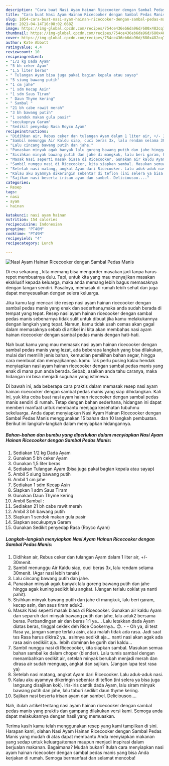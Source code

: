 ```yaml
---
description: "Cara buat Nasi Ayam Hainan Ricecooker dengan Sambal Pedas Manis yang nikmat dan Mudah Dibuat"
title: "Cara buat Nasi Ayam Hainan Ricecooker dengan Sambal Pedas Manis yang nikmat dan Mudah Dibuat"
slug: 1054-cara-buat-nasi-ayam-hainan-ricecooker-dengan-sambal-pedas-manis-yang-nikmat-dan-mudah-dibuat
date: 2021-04-14T16:08:02.668Z
image: https://img-global.cpcdn.com/recipes/754ce436eb6da96d/680x482cq70/nasi-ayam-hainan-ricecooker-dengan-sambal-pedas-manis-foto-resep-utama.jpg
thumbnail: https://img-global.cpcdn.com/recipes/754ce436eb6da96d/680x482cq70/nasi-ayam-hainan-ricecooker-dengan-sambal-pedas-manis-foto-resep-utama.jpg
cover: https://img-global.cpcdn.com/recipes/754ce436eb6da96d/680x482cq70/nasi-ayam-hainan-ricecooker-dengan-sambal-pedas-manis-foto-resep-utama.jpg
author: Kate Abbott
ratingvalue: 4.4
reviewcount: 10
recipeingredient:
- "1/2 kg Dada Ayam"
- "5 bh ceker Ayam"
- "1,5 liter beras"
- " Tulangan Ayam bisa juga pakai bagian kepala atau sayap"
- "5 siung bawang putih"
- "1 cm jahe"
- "1 sdm Kecap Asin"
- "1 sdm Saus Tiram"
- " Daun Thyme kering"
- " Sambal "
- "21 bh cabe rawit merah"
- "3 bh bawang putih"
- "1 sendok makan gula pasir"
- "secukupnya Garam"
- "Sedikit penyedap Rasa Royco Ayam"
recipeinstructions:
- "Didihkan air, Rebus ceker dan tulangan Ayam dalam 1 liter air, +/- 30menit."
- "Sambil menunggu Air Kaldu siap, cuci beras 3x, lalu rendam selama 30menit. (Agar nasi lebih tanak)"
- "Lalu cincang bawang putih dan jahe."
- "Panaskan minyak agak banyak lalu goreng bawang putih dan jahe hingga agak kuning sedikit lalu angkat. (Jangan terlalu coklat ya nanti pahit)."
- "Sisihkan minyak bawang putih dan jahe di mangkuk, lalu beri garam, kecap asin, dan saus tiram aduk2."
- "Masak Nasi seperti masak biasa di Ricecooker. Gunakan air kaldu Ayam dan separuh dari minyak bawang putih dan jahe, lalu aduk2 bersama beras. Perbandingan air dan beras 1:1 ya.... Lalu letakkan dada Ayam diatas beras, tinggal ceklek deh Rice Cookernya.. 😊.   Oh ya, di test Rasa ya, jangan sampe terlalu asin, atau malah tidak ada rasa. Jadi saat tes Rasa harus dikira2 ya.. asinnya sedikit aja... nanti nasi akan agak ada rasa asin sedikiiit aja.. lebih dominan ke gurih dari kaldu..."
- "Sambil nunggu nasi di Ricecooker, kita siapkan sambal. Masukan semua bahan sambal ke dalam choper (blender). Lalu tumis sambal dengan menambahkan sedikit air, setelah minyak berubah menjadi merah dan dirasa air sudah menguap, angkat dan sajikan. (Jangan lupa test rasa ya)"
- "Setelah nasi matang, angkat Ayam dari Ricecooker. Lalu aduk-aduk nasi."
- "Kalau aku ayamnya dikeringin sebentar di teflon (ini selera ya bisa juga langsung disajikan kok). Iris-iris cantik dada Ayam, lalu siram minyak bawang putih dan jahe, lalu taburi sedikit daun thyme kering."
- "Sajikan nasi beserta irisan ayam dan sambel. Deliciousoo...."
categories:
- Resep
tags:
- nasi
- ayam
- hainan

katakunci: nasi ayam hainan 
nutrition: 154 calories
recipecuisine: Indonesian
preptime: "PT40M"
cooktime: "PT49M"
recipeyield: "4"
recipecategory: Lunch

---
```



![Nasi Ayam Hainan Ricecooker dengan Sambal Pedas Manis](https://img-global.cpcdn.com/recipes/754ce436eb6da96d/680x482cq70/nasi-ayam-hainan-ricecooker-dengan-sambal-pedas-manis-foto-resep-utama.jpg)

Di era  sekarang , kita memang bisa mengorder masakan jadi tanpa harus repot membuatnya dulu. Tapi, untuk kita yang mau menyajikan masakan eksklusif kepada keluarga, maka anda memang lebih bagus memasaknya dengan tangan sendiri. Pasalnya, memasak di rumah lebih sehat dan juga dapat menyesuaikan dengan selera keluarga.

Jika kamu lagi mencari ide resep nasi ayam hainan ricecooker dengan sambal pedas manis yang enak dan sederhana,maka anda sudah berada di tempat yang tepat. Resep nasi ayam hainan ricecooker dengan sambal pedas manis  sebenarnya tidak sulit untuk dibuat jika kamu melakukannya dengan langkah yang tepat. Namun, kamu tidak usah cemas akan gagal dalam memasaknya 
sebab di artikel ini kita akan membahas nasi ayam hainan ricecooker dengan sambal pedas manis dengan hati-hati.  



Nah buat kamu yang mau memasak nasi ayam hainan ricecooker dengan sambal pedas manis yang lezat, ada beberapa langkah yang bisa dilakukan, mulai dari memilih jenis bahan, kemudian pemilihan bahan segar, hingga cara membuat dan menyajikannya. kamu Tak perlu pusing kalau hendak menyiapkan nasi ayam hainan ricecooker dengan sambal pedas manis yang enak di mana pun anda berada. Sebab, asalkan anda  tahu caranya, maka hidangan ini bisa menjadi suguhan yang istimewa.

Di bawah ini, ada beberapa cara praktis  dalam memasak resep nasi ayam hainan ricecooker dengan sambal pedas manis yang siap dihidangkan. Kali ini, yuk kita coba buat nasi ayam hainan ricecooker dengan sambal pedas manis sendiri di rumah. Tetap dengan bahan sederhana, hidangan ini dapat memberi manfaat untuk membantu menjaga kesehatan tubuhmu sekeluarga. Anda dapat menyiapkan Nasi Ayam Hainan Ricecooker dengan Sambal Pedas Manis menggunakan 15 bahan dan 10 langkah pembuatan. Berikut ini langkah-langkah dalam menyiapkan hidangannya.

<!--inarticleads1-->

##### Bahan-bahan dan bumbu yang diperlukan dalam menyiapkan Nasi Ayam Hainan Ricecooker dengan Sambal Pedas Manis:

1. Sediakan 1/2 kg Dada Ayam
1. Gunakan 5 bh ceker Ayam
1. Gunakan 1,5 liter beras
1. Sediakan  Tulangan Ayam (bisa juga pakai bagian kepala atau sayap)
1. Ambil 5 siung bawang putih
1. Ambil 1 cm jahe
1. Sediakan 1 sdm Kecap Asin
1. Siapkan 1 sdm Saus Tiram
1. Gunakan  Daun Thyme kering
1. Ambil  Sambal :
1. Sediakan 21 bh cabe rawit merah
1. Ambil 3 bh bawang putih
1. Siapkan 1 sendok makan gula pasir
1. Siapkan secukupnya Garam
1. Gunakan Sedikit penyedap Rasa (Royco Ayam)




<!--inarticleads2-->

##### Langkah-langkah menyiapkan Nasi Ayam Hainan Ricecooker dengan Sambal Pedas Manis:

1. Didihkan air, Rebus ceker dan tulangan Ayam dalam 1 liter air, +/- 30menit.
1. Sambil menunggu Air Kaldu siap, cuci beras 3x, lalu rendam selama 30menit. (Agar nasi lebih tanak)
1. Lalu cincang bawang putih dan jahe.
1. Panaskan minyak agak banyak lalu goreng bawang putih dan jahe hingga agak kuning sedikit lalu angkat. (Jangan terlalu coklat ya nanti pahit).
1. Sisihkan minyak bawang putih dan jahe di mangkuk, lalu beri garam, kecap asin, dan saus tiram aduk2.
1. Masak Nasi seperti masak biasa di Ricecooker. Gunakan air kaldu Ayam dan separuh dari minyak bawang putih dan jahe, lalu aduk2 bersama beras. Perbandingan air dan beras 1:1 ya.... Lalu letakkan dada Ayam diatas beras, tinggal ceklek deh Rice Cookernya.. 😊.  -  - Oh ya, di test Rasa ya, jangan sampe terlalu asin, atau malah tidak ada rasa. Jadi saat tes Rasa harus dikira2 ya.. asinnya sedikit aja... nanti nasi akan agak ada rasa asin sedikiiit aja.. lebih dominan ke gurih dari kaldu...
1. Sambil nunggu nasi di Ricecooker, kita siapkan sambal. Masukan semua bahan sambal ke dalam choper (blender). Lalu tumis sambal dengan menambahkan sedikit air, setelah minyak berubah menjadi merah dan dirasa air sudah menguap, angkat dan sajikan. (Jangan lupa test rasa ya)
1. Setelah nasi matang, angkat Ayam dari Ricecooker. Lalu aduk-aduk nasi.
1. Kalau aku ayamnya dikeringin sebentar di teflon (ini selera ya bisa juga langsung disajikan kok). Iris-iris cantik dada Ayam, lalu siram minyak bawang putih dan jahe, lalu taburi sedikit daun thyme kering.
1. Sajikan nasi beserta irisan ayam dan sambel. Deliciousoo....




Nah, itulah artikel tentang  nasi ayam hainan ricecooker dengan sambal pedas manis  yang praktis dan gampang dilakukan versi kami. Semoga anda dapat melakukannya dengan hasil yang memuaskan. 

Terima kasih kamu telah menggunakan resep yang kami tampilkan di sini. Harapan kami, olahan  Nasi Ayam Hainan Ricecooker dengan Sambal Pedas Manis yang mudah di atas dapat membantu Anda menyiapkan makanan yang sedap untuk keluarga/teman maupun menjadi inspirasi dalam berjualan makanan. Bagaimana? Mudah bukan? Itulah cara menyiapkan nasi ayam hainan ricecooker dengan sambal pedas manis yang bisa Anda kerjakan di rumah. Semoga bermanfaat dan selamat mencoba!

